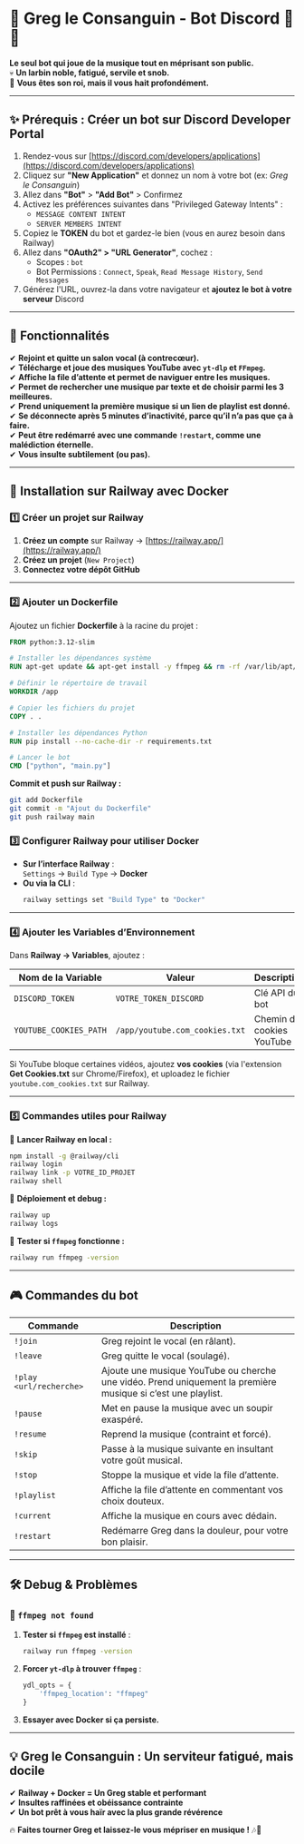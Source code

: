 # **👑 Greg le Consanguin - Bot Discord** 🎵🎤  

**Le seul bot qui joue de la musique tout en méprisant son public.**  
💀 **Un larbin noble, fatigué, servile et snob.**  
💬 **Vous êtes son roi, mais il vous hait profondément.**  

---

## **✨ Prérequis : Créer un bot sur Discord Developer Portal**

1. Rendez-vous sur [https://discord.com/developers/applications](https://discord.com/developers/applications)
2. Cliquez sur **"New Application"** et donnez un nom à votre bot (ex: *Greg le Consanguin*)
3. Allez dans **"Bot"** > **"Add Bot"** > Confirmez
4. Activez les préférences suivantes dans "Privileged Gateway Intents" :
   - `MESSAGE CONTENT INTENT`
   - `SERVER MEMBERS INTENT`
5. Copiez le **TOKEN** du bot et gardez-le bien (vous en aurez besoin dans Railway)
6. Allez dans **"OAuth2" > "URL Generator"**, cochez :
   - Scopes : `bot`
   - Bot Permissions : `Connect`, `Speak`, `Read Message History`, `Send Messages`
7. Générez l'URL, ouvrez-la dans votre navigateur et **ajoutez le bot à votre serveur** Discord

---

## **🚀 Fonctionnalités**
✔ **Rejoint et quitte un salon vocal (à contrecœur).**  
✔ **Télécharge et joue des musiques YouTube avec `yt-dlp` et `FFmpeg`.**  
✔ **Affiche la file d’attente et permet de naviguer entre les musiques.**  
✔ **Permet de rechercher une musique par texte et de choisir parmi les 3 meilleures.**  
✔ **Prend uniquement la première musique si un lien de playlist est donné.**  
✔ **Se déconnecte après 5 minutes d’inactivité, parce qu’il n’a pas que ça à faire.**  
✔ **Peut être redémarré avec une commande `!restart`, comme une malédiction éternelle.**  
✔ **Vous insulte subtilement (ou pas).**  

---

## **📜 Installation sur Railway avec Docker**
### **1️⃣ Créer un projet sur Railway**
1. **Créez un compte** sur Railway → [https://railway.app/](https://railway.app/)  
2. **Créez un projet** (`New Project`)  
3. **Connectez votre dépôt GitHub**  

---

### **2️⃣ Ajouter un Dockerfile**
Ajoutez un fichier **Dockerfile** à la racine du projet :
```dockerfile
FROM python:3.12-slim

# Installer les dépendances système
RUN apt-get update && apt-get install -y ffmpeg && rm -rf /var/lib/apt/lists/*

# Définir le répertoire de travail
WORKDIR /app

# Copier les fichiers du projet
COPY . .

# Installer les dépendances Python
RUN pip install --no-cache-dir -r requirements.txt

# Lancer le bot
CMD ["python", "main.py"]
```

**Commit et push sur Railway :**
```sh
git add Dockerfile
git commit -m "Ajout du Dockerfile"
git push railway main
```

### **3️⃣ Configurer Railway pour utiliser Docker**
- **Sur l’interface Railway** :  
  `Settings` → `Build Type` → **Docker**  
- **Ou via la CLI** :
  ```sh
  railway settings set "Build Type" to "Docker"
  ```

---

### **4️⃣ Ajouter les Variables d’Environnement**
Dans **Railway → Variables**, ajoutez :

| Nom de la Variable      | Valeur                           | Description |
|------------------------|--------------------------------|-------------|
| `DISCORD_TOKEN`        | `VOTRE_TOKEN_DISCORD`          | Clé API du bot |
| `YOUTUBE_COOKIES_PATH` | `/app/youtube.com_cookies.txt` | Chemin des cookies YouTube |

Si YouTube bloque certaines vidéos, ajoutez **vos cookies** (via l'extension **Get Cookies.txt** sur Chrome/Firefox), et uploadez le fichier `youtube.com_cookies.txt` sur Railway.

---

### **5️⃣ Commandes utiles pour Railway**
📌 **Lancer Railway en local :**
```sh
npm install -g @railway/cli
railway login
railway link -p VOTRE_ID_PROJET
railway shell
```

📌 **Déploiement et debug :**
```sh
railway up
railway logs
```

📌 **Tester si `ffmpeg` fonctionne :**
```sh
railway run ffmpeg -version
```

---

## **🎮 Commandes du bot**
| Commande | Description |
|----------|------------|
| `!join` | Greg rejoint le vocal (en râlant). |
| `!leave` | Greg quitte le vocal (soulagé). |
| `!play <url/recherche>` | Ajoute une musique YouTube ou cherche une vidéo. Prend uniquement la première musique si c’est une playlist. |
| `!pause` | Met en pause la musique avec un soupir exaspéré. |
| `!resume` | Reprend la musique (contraint et forcé). |
| `!skip` | Passe à la musique suivante en insultant votre goût musical. |
| `!stop` | Stoppe la musique et vide la file d’attente. |
| `!playlist` | Affiche la file d’attente en commentant vos choix douteux. |
| `!current` | Affiche la musique en cours avec dédain. |
| `!restart` | Redémarre Greg dans la douleur, pour votre bon plaisir. |

---

## **🛠️ Debug & Problèmes**
### **🔴 `ffmpeg not found`**
1. **Tester si `ffmpeg` est installé** :
   ```sh
   railway run ffmpeg -version
   ```
2. **Forcer `yt-dlp` à trouver `ffmpeg`** :
   ```python
   ydl_opts = {
       'ffmpeg_location': "ffmpeg"
   }
   ```
3. **Essayer avec Docker si ça persiste.**

---

## **💡 Greg le Consanguin : Un serviteur fatigué, mais docile**
✔ **Railway + Docker = Un Greg stable et performant**  
✔ **Insultes raffinées et obéissance contrainte**  
✔ **Un bot prêt à vous haïr avec la plus grande révérence**  

🔥 **Faites tourner Greg et laissez-le vous mépriser en musique !** 🎶👑

